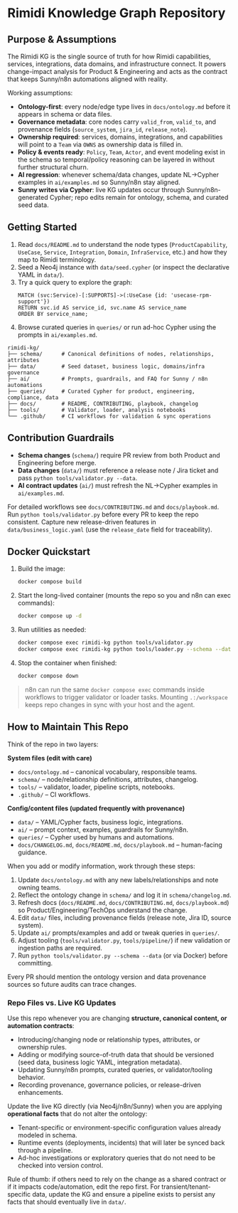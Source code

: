 # Rimidi Knowledge Graph Repository

## Purpose & Assumptions

The Rimidi KG is the single source of truth for how Rimidi capabilities, services, integrations, data domains, and infrastructure connect. It powers change-impact analysis for Product & Engineering and acts as the contract that keeps Sunny/n8n automations aligned with reality.

Working assumptions:
- **Ontology-first**: every node/edge type lives in `docs/ontology.md` before it appears in schema or data files.
- **Governance metadata**: core nodes carry `valid_from`, `valid_to`, and provenance fields (`source_system`, `jira_id`, `release_note`).
- **Ownership required**: services, domains, integrations, and capabilities will point to a `Team` via `OWNS` as ownership data is filled in.
- **Policy & events ready**: `Policy`, `Team`, `Actor`, and event modeling exist in the schema so temporal/policy reasoning can be layered in without further structural churn.
- **AI regression**: whenever schema/data changes, update NL→Cypher examples in `ai/examples.md` so Sunny/n8n stay aligned.
- **Sunny writes via Cypher**: live KG updates occur through Sunny/n8n-generated Cypher; repo edits remain for ontology, schema, and curated seed data.

## Getting Started
1. Read `docs/README.md` to understand the node types (`ProductCapability`, `UseCase`, `Service`, `Integration`, `Domain`, `InfraService`, etc.) and how they map to Rimidi terminology.
2. Seed a Neo4j instance with `data/seed.cypher` (or inspect the declarative YAML in `data/`).
3. Try a quick query to explore the graph:
   ```cypher
   MATCH (svc:Service)-[:SUPPORTS]->(:UseCase {id: 'usecase-rpm-support'})
   RETURN svc.id AS service_id, svc.name AS service_name
   ORDER BY service_name;
   ```
4. Browse curated queries in `queries/` or run ad-hoc Cypher using the prompts in `ai/examples.md`.

```
rimidi-kg/
├── schema/      # Canonical definitions of nodes, relationships, attributes
├── data/        # Seed dataset, business logic, domains/infra governance
├── ai/          # Prompts, guardrails, and FAQ for Sunny / n8n automations
├── queries/     # Curated Cypher for product, engineering, compliance, data
├── docs/        # README, CONTRIBUTING, playbook, changelog
├── tools/       # Validator, loader, analysis notebooks
└── .github/     # CI workflows for validation & sync operations
```

## Contribution Guardrails
- **Schema changes** (`schema/`) require PR review from both Product and Engineering before merge.
- **Data changes** (`data/`) must reference a release note / Jira ticket and pass `python tools/validator.py --data`.
- **AI contract updates** (`ai/`) must refresh the NL→Cypher examples in `ai/examples.md`.

For detailed workflows see `docs/CONTRIBUTING.md` and `docs/playbook.md`. Run `python tools/validator.py` before every PR to keep the repo consistent. Capture new release-driven features in `data/business_logic.yaml` (use the `release_date` field for traceability).

## Docker Quickstart

1. Build the image:
   ```bash
   docker compose build
   ```
2. Start the long-lived container (mounts the repo so you and n8n can exec commands):
   ```bash
   docker compose up -d
   ```
3. Run utilities as needed:
   ```bash
   docker compose exec rimidi-kg python tools/validator.py
   docker compose exec rimidi-kg python tools/loader.py --schema --data > payload.json
   ```
4. Stop the container when finished:
   ```bash
   docker compose down
   ```

> n8n can run the same `docker compose exec` commands inside workflows to trigger validator or loader tasks. Mounting `.:/workspace` keeps repo changes in sync with your host and the agent.

## How to Maintain This Repo

Think of the repo in two layers:

**System files (edit with care)**
- `docs/ontology.md` – canonical vocabulary, responsible teams.
- `schema/` – node/relationship definitions, attributes, changelog.
- `tools/` – validator, loader, pipeline scripts, notebooks.
- `.github/` – CI workflows.

**Config/content files (updated frequently with provenance)**
- `data/` – YAML/Cypher facts, business logic, integrations.
- `ai/` – prompt context, examples, guardrails for Sunny/n8n.
- `queries/` – Cypher used by humans and automations.
- `docs/CHANGELOG.md`, `docs/README.md`, `docs/playbook.md` – human-facing guidance.

When you add or modify information, work through these steps:
1. Update `docs/ontology.md` with any new labels/relationships and note owning teams.
2. Reflect the ontology change in `schema/` and log it in `schema/changelog.md`.
3. Refresh docs (`docs/README.md`, `docs/CONTRIBUTING.md`, `docs/playbook.md`) so Product/Engineering/TechOps understand the change.
4. Edit `data/` files, including provenance fields (release note, Jira ID, source system).
5. Update `ai/` prompts/examples and add or tweak queries in `queries/`.
6. Adjust tooling (`tools/validator.py`, `tools/pipeline/`) if new validation or ingestion paths are required.
7. Run `python tools/validator.py --schema --data` (or via Docker) before committing.

Every PR should mention the ontology version and data provenance sources so future audits can trace changes.

### Repo Files vs. Live KG Updates

Use this repo whenever you are changing **structure, canonical content, or automation contracts**:
- Introducing/changing node or relationship types, attributes, or ownership rules.
- Adding or modifying source-of-truth data that should be versioned (seed data, business logic YAML, integration metadata).
- Updating Sunny/n8n prompts, curated queries, or validator/tooling behavior.
- Recording provenance, governance policies, or release-driven enhancements.

Update the live KG directly (via Neo4j/n8n/Sunny) when you are applying **operational facts** that do not alter the ontology:
- Tenant-specific or environment-specific configuration values already modeled in schema.
- Runtime events (deployments, incidents) that will later be synced back through a pipeline.
- Ad-hoc investigations or exploratory queries that do not need to be checked into version control.

Rule of thumb: if others need to rely on the change as a shared contract or if it impacts code/automation, edit the repo first. For transient/tenant-specific data, update the KG and ensure a pipeline exists to persist any facts that should eventually live in `data/`.

